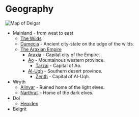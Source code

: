 # Geography

![Map of Delgar](../../images/delgar-map-pretty.jpg)

- Mainland - from west to east
  - [The Wilds](./other/the-wilds.md)
  - [Dumecia](./cities/dumecia.md) - Ancient city-state on the edge of the wilds.
  - [The Araxian Empire](./countries/the-araxian-empire.md)
    - [Araxia](./cities/araxia.md) - Capital city of the Empire.
    - [Ao](./provinces/ao.md) - Mountainous western province.
      - [Tarzai](./cities/tarzai.md) - Capital of Ao.
    - [Al-Uqh](./provinces/al-uqh.md) - Southern desert province.
      - [Zenth](./cities/zenth.md) - Capital of Al-Uqh.
- Wryth
  - [Alinvar](./cities/alinvar.md) - Ruined home of the light elves.
  - [Narthrall](./cities/narthrall.md) - Home of the dark elves.
- Dol
  - [Hemden](./cities/hemden.md)
- Belgrit
